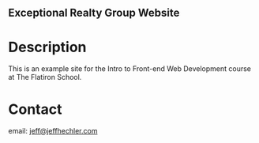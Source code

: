 Exceptional Realty Group Website
---

# Description

This is an example site for the Intro to Front-end Web Development course at The Flatiron School.

# Contact

email: jeff@jeffhechler.com
